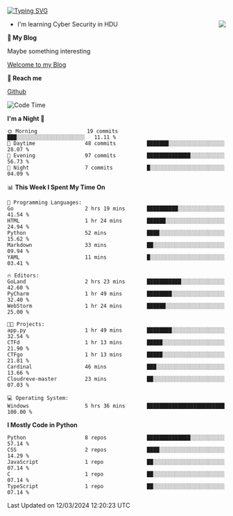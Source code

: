 [![Typing SVG](https://readme-typing-svg.herokuapp.com?font=Fira+Code&pause=1000&random=false&width=450&height=60&lines=Hello+%F0%9F%91%8B%F0%9F%8F%BB;I'm+JBNRZ)](https://git.io/typing-svg)

<a href="#">
  <img align="right" src="https://github-readme-stats.vercel.app/api?username=JBNRZ&show_icons=true&bg_color=15,f2f7fd,E0EAFC" />
</a>

- I'm learning Cyber Security in HDU

 **🌱 My Blog**

Maybe something interesting

[Welcome to my Blog](https://jbnrz.com.cn/)

 **💬 Reach me** 

[Github](https://github.com/JBNRZ)


<!--START_SECTION:waka-->
![Code Time](http://img.shields.io/badge/Code%20Time-367%20hrs%2057%20mins-blue)

**I'm a Night 🦉** 

```text
🌞 Morning                19 commits          ███░░░░░░░░░░░░░░░░░░░░░░   11.11 % 
🌆 Daytime                48 commits          ███████░░░░░░░░░░░░░░░░░░   28.07 % 
🌃 Evening                97 commits          ██████████████░░░░░░░░░░░   56.73 % 
🌙 Night                  7 commits           █░░░░░░░░░░░░░░░░░░░░░░░░   04.09 % 
```


📊 **This Week I Spent My Time On** 

```text
💬 Programming Languages: 
Go                       2 hrs 19 mins       ██████████░░░░░░░░░░░░░░░   41.54 % 
HTML                     1 hr 24 mins        ██████░░░░░░░░░░░░░░░░░░░   24.94 % 
Python                   52 mins             ████░░░░░░░░░░░░░░░░░░░░░   15.62 % 
Markdown                 33 mins             ██░░░░░░░░░░░░░░░░░░░░░░░   09.94 % 
YAML                     11 mins             █░░░░░░░░░░░░░░░░░░░░░░░░   03.41 % 

🔥 Editors: 
GoLand                   2 hrs 23 mins       ███████████░░░░░░░░░░░░░░   42.60 % 
PyCharm                  1 hr 49 mins        ████████░░░░░░░░░░░░░░░░░   32.40 % 
WebStorm                 1 hr 24 mins        ██████░░░░░░░░░░░░░░░░░░░   25.00 % 

🐱‍💻 Projects: 
app.py                   1 hr 49 mins        ████████░░░░░░░░░░░░░░░░░   32.54 % 
CTFd                     1 hr 13 mins        █████░░░░░░░░░░░░░░░░░░░░   21.90 % 
CTFgo                    1 hr 13 mins        █████░░░░░░░░░░░░░░░░░░░░   21.81 % 
Cardinal                 46 mins             ███░░░░░░░░░░░░░░░░░░░░░░   13.66 % 
Cloudreve-master         23 mins             ██░░░░░░░░░░░░░░░░░░░░░░░   07.03 % 

💻 Operating System: 
Windows                  5 hrs 36 mins       █████████████████████████   100.00 % 
```

**I Mostly Code in Python** 

```text
Python                   8 repos             ██████████████░░░░░░░░░░░   57.14 % 
CSS                      2 repos             ████░░░░░░░░░░░░░░░░░░░░░   14.29 % 
JavaScript               1 repo              ██░░░░░░░░░░░░░░░░░░░░░░░   07.14 % 
C                        1 repo              ██░░░░░░░░░░░░░░░░░░░░░░░   07.14 % 
TypeScript               1 repo              ██░░░░░░░░░░░░░░░░░░░░░░░   07.14 % 
```




 Last Updated on 12/03/2024 12:20:23 UTC
<!--END_SECTION:waka-->
